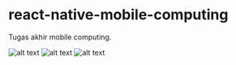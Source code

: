 # react-native-mobile-computing
Tugas akhir mobile computing.

![alt text](https://raw.githubusercontent.com/riotfallen/react-native-mobile-computing/master/screen-1.png)
![alt text](https://raw.githubusercontent.com/riotfallen/react-native-mobile-computing/master/screen-2.png)
![alt text](https://raw.githubusercontent.com/riotfallen/react-native-mobile-computing/master/screen-3.png)

